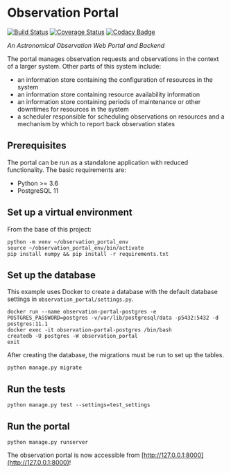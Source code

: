 # Observation Portal
[![Build Status](https://travis-ci.com/LCOGT/observation-portal.svg?branch=master)](https://travis-ci.com/LCOGT/observation-portal)
[![Coverage Status](https://coveralls.io/repos/github/LCOGT/observation-portal/badge.svg?branch=master)](https://coveralls.io/github/LCOGT/observation-portal?branch=master)
[![Codacy Badge](https://api.codacy.com/project/badge/Grade/510995ede421411f8a08d0cdb588cc75)](https://www.codacy.com/app/LCOGT/observation-portal?utm_source=github.com&amp;utm_medium=referral&amp;utm_content=LCOGT/observation-portal&amp;utm_campaign=Badge_Grade)

_An Astronomical Observation Web Portal and Backend_

The portal manages observation requests and observations in the context of a larger system. Other parts of this system include:
- an information store containing the configuration of resources in the system
- an information store containing resource availability information
- an information store containing periods of maintenance or other downtimes for resources in the system
- a scheduler responsible for scheduling observations on resources and a mechanism by which to report back observation states

## Prerequisites
The portal can be run as a standalone application with reduced functionality. The basic requirements are:

* Python >= 3.6
* PostgreSQL 11

## Set up a virtual environment
From the base of this project:

```
python -m venv ~/observation_portal_env
source ~/observation_portal_env/bin/activate
pip install numpy && pip install -r requirements.txt
```

## Set up the database
This example uses Docker to create a database with the default database settings in `observation_portal/settings.py`.

```
docker run --name observation-portal-postgres -e POSTGRES_PASSWORD=postgres -v/var/lib/postgresql/data -p5432:5432 -d postgres:11.1
docker exec -it observation-portal-postgres /bin/bash
createdb -U postgres -W observation_portal
exit
```

After creating the database, the migrations must be run to set up the tables.

```
python manage.py migrate
```

## Run the tests
```
python manage.py test --settings=test_settings
```

## Run the portal

```
python manage.py runserver
```

The observation portal is now accessible from [http://127.0.0.1:8000](http://127.0.0.1:8000)!
